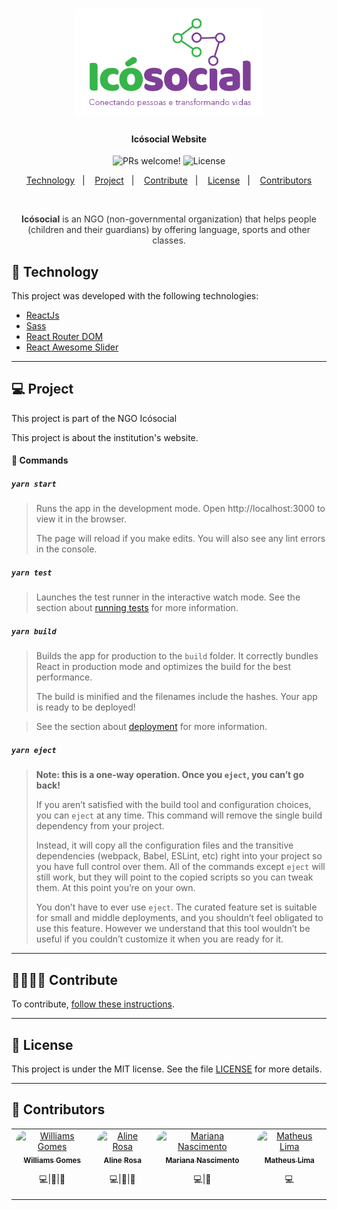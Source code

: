 <h1 align="center">
    <img alt="Icó Social" src=".github/logo.png" width="300px" />
</h1>

<h4 align="center">
  <strong>Icósocial Website</strong>
</h4>

<p align="center">
  <img src="https://img.shields.io/static/v1?label=PRs&message=welcome&color=7159c1&labelColor=000000" alt="PRs welcome!" />

  <img alt="License" src="https://img.shields.io/static/v1?label=license&message=MIT&color=7159c1&labelColor=000000">
</p>

<p align="center">
  <a href="#floppy_disk-technology">Technology</a>&nbsp;&nbsp;&nbsp;|&nbsp;&nbsp;&nbsp;
  <a href="#computer-project">Project</a>&nbsp;&nbsp;&nbsp;|&nbsp;&nbsp;&nbsp;
  <a href="#family_man_man_boy_boy-contribute">Contribute</a>&nbsp;&nbsp;&nbsp;|&nbsp;&nbsp;&nbsp;
  <a href="#memo-license">License</a>&nbsp;&nbsp;&nbsp;|&nbsp;&nbsp;&nbsp;
  <a href="#blue_heart-contributors">Contributors</a>
</p>

<br>

<p align="center" style="color: #333">
<strong>Icósocial</strong> is an NGO (non-governmental organization) that helps people (children and their guardians) by offering language, sports and other classes.</p>

## :floppy_disk: Technology

This project was developed with the following technologies:

<ul>
  <li><a href="https://reactjs.org/">ReactJs</a></li>
  <li><a href="https://sass-lang.com/">Sass</a></li>
  <li><a href="https://reacttraining.com/react-router/">React Router DOM</a></li>
  <li><a href="https://fullpage.caferati.me/">React Awesome Slider</a></li>
</ul>

---

## :computer: Project


This project is part of the NGO Icósocial

This project is about the institution's website.

#### 🔢 Commands

##### **`yarn start`**
>Runs the app in the development mode.
>Open http://localhost:3000 to view it in the browser.
>
>The page will reload if you make edits.
>You will also see any lint errors in the console.

##### **`yarn test`**
>Launches the test runner in the interactive watch mode.
>See the section about [running tests](https://create-react-app.dev/docs/running-tests/) for more information.

##### **`yarn build`**
>Builds the app for production to the `build` folder.
>It correctly bundles React in production mode and optimizes the build for the best performance.
>
>The build is minified and the filenames include the hashes.
>Your app is ready to be deployed!

>See the section about [deployment](https://create-react-app.dev/docs/deployment/) for more information.

##### **`yarn eject`**
>**Note: this is a one-way operation. Once you `eject`, you can’t go back!**
>
>If you aren’t satisfied with the build tool and configuration choices, you can `eject` at any time. This command will remove the single build dependency from your project.
>
>Instead, it will copy all the configuration files and the transitive dependencies (webpack, Babel, ESLint, etc) right into your project so you have full control over them. All of the commands except `eject` will still work, but they will point to the copied scripts so you can tweak them. At this point you’re on your own.
>
>You don’t have to ever use `eject`. The curated feature set is suitable for small and middle deployments, and you shouldn’t feel obligated to use this feature. However we understand that this tool wouldn’t be useful if you couldn’t customize it when you are ready for it.

---

## :family_man_man_boy_boy: Contribute

<p>To contribute, <a href="CONTRIBUTING.md">follow these instructions</a>.</p>

---

## :memo: License

<p>This project is under the MIT license. See the file <a href="LICENSE.md">LICENSE</a> for more details.</p>

---

## :blue_heart: Contributors

<table>
  <tr>
    <td align="center" style="border: none;">
      <a href="https://github.com/wwwgomes">
        <img style="border-radius: 50px;" src="https://avatars3.githubusercontent.com/u/57773072?s=400&u=3e7a2a8a432118afa4446cacfcaf9c118056db7b&v=4" width="70px;" alt="Williams Gomes"/>
        <br />
        <sub>
          <b>Williams Gomes</b>
        </sub>
      </a>
      <br />
      <p><scan title="Code">💻</scan>|<scan title="Documentation">📖</scan>|<scan title="Bugs">🐛</scan></p>
    </td>
    <td align="center" style="border: none;">
      <a href="https://github.com/alinecbsr">
        <img style="border-radius: 50px;" src="https://avatars0.githubusercontent.com/u/48742480?s=460&u=d21eae3038217c687d478969e8bf7b1bee1b9c3e&v=4" width="70px;" alt="Aline Rosa"/>
        <br />
        <sub>
          <b>Aline Rosa</b>
        </sub>
      </a>
      <br />
      <p><scan title="Code">💻</scan>|<scan title="Documentation">🎨</scan>|<scan title="Bugs">🐛</scan></p>
    </td>
    <td align="center" style="border: none;">
      <a href="https://github.com/Marianasn4">
        <img style="border-radius: 50px;" src="https://avatars2.githubusercontent.com/u/49256775?s=400&u=39a91359a22842a90574a9913ba06b28a6ef6ed6&v=4" width="70px;" alt="Mariana Nascimento"/>
        <br />
        <sub>
          <b>Mariana Nascimento</b>
        </sub>
      </a>
      <br />
      <p><scan title="Code">💻</scan>|<scan title="Documentation">🎨</scan></p>
    </td>
    <td align="center" style="border: none;">
      <a href="https://github.com/tteuh">
        <img style="border-radius: 50px;" src="https://avatars0.githubusercontent.com/u/64815879?s=460&v=4" width="70px;" alt="Matheus Lima"/>
        <br />
        <sub>
          <b>Matheus Lima</b>
        </sub>
      </a>
      <br />
      <p><scan title="Code">💻</scan></p>
    </td>
  </tr>
</table>
